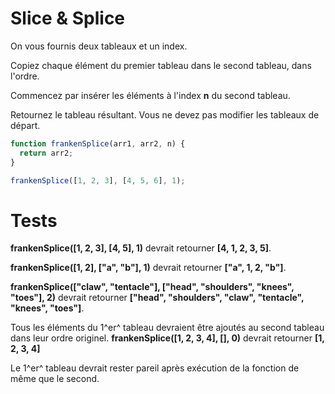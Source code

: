 # Slice & Splice

On vous fournis deux tableaux et un index.

Copiez chaque élément du premier tableau dans le second tableau, dans l'ordre.

Commencez par insérer les éléments à l'index **n** du second tableau.

Retournez le tableau résultant. Vous ne devez pas modifier les tableaux de départ.

```js
function frankenSplice(arr1, arr2, n) {
  return arr2;
}

frankenSplice([1, 2, 3], [4, 5, 6], 1);
```

# Tests

**frankenSplice([1, 2, 3], [4, 5], 1)** devrait retourner **[4, 1, 2, 3, 5]**.

**frankenSplice([1, 2], ["a", "b"], 1)** devrait retourner **["a", 1, 2, "b"]**.

**frankenSplice(["claw", "tentacle"], ["head", "shoulders", "knees", "toes"], 2)** devrait retourner **["head", "shoulders", "claw", "tentacle", "knees", "toes"]**.

Tous les éléments du 1^er^ tableau devraient être ajoutés au second tableau dans leur ordre originel. **frankenSplice([1, 2, 3, 4], [], 0)** devrait retourner **[1, 2, 3, 4]**

Le 1^er^ tableau devrait rester pareil après exécution de la fonction de même que le second.
